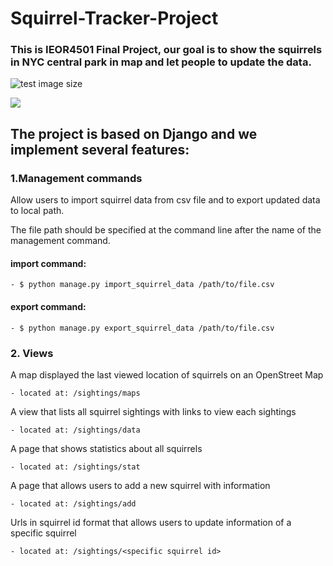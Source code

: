 # Squirrel-Tracker-Project

### This is IEOR4501 Final Project, our goal is to show the squirrels in NYC central park in map and let people to update the data.

![test image size](https://images.immediate.co.uk/production/volatile/sites/23/2015/11/GettyImages-948163948-6f26c98.jpg?quality=90&crop=95px%2C231px%2C2132px%2C1420px&resize=620%2C413)

![](https://www.pestremovalguide.com/wp-content/uploads/2015/08/squirrel_garden.jpg)


## The project is based on Django and we implement several features:


### 1.Management commands 

Allow users to import squirrel data from csv file and to export updated data to local path.

The file path should be specified at the command line after the name of the management command. 
#### import command:
    - $ python manage.py import_squirrel_data /path/to/file.csv
#### export command:
    - $ python manage.py export_squirrel_data /path/to/file.csv
  
### 2. Views
A map displayed the last viewed location of squirrels on an OpenStreet Map 
    
    - located at: /sightings/maps 
    
A view that lists all squirrel sightings with links to view each sightings 
    
    - located at: /sightings/data
    
A page that shows statistics about all squirrels
    
    - located at: /sightings/stat 
    
A page that allows users to add a new squirrel with information
    
    - located at: /sightings/add
    
Urls in squirrel id format that allows users to update information of a specific squirrel
    
    - located at: /sightings/<specific squirrel id> 
    
    
